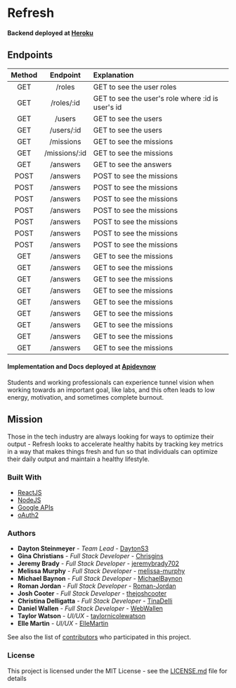 # Refresh

#### Backend deployed at [Heroku](https://refresh-yo.herokuapp.com/) <br>

## Endpoints

| Method |   Endpoint    | Explanation                                       |
| :----: | :-----------: | :------------------------------------------------ |
|  GET   |    /roles     | GET to see the user roles                         |
|  GET   |  /roles/:id   | GET to see the user's role where :id is user's id |
|  GET   |    /users     | GET to see the users                              |
|  GET   |  /users/:id   | GET to see the users                              |
|  GET   |   /missions   | GET to see the missions                           |
|  GET   | /missions/:id | GET to see the missions                           |
|  GET   |   /answers    | GET to see the answers                            |
|  POST  |   /answers    | POST to see the missions                          |
|  POST  |   /answers    | POST to see the missions                          |
|  POST  |   /answers    | POST to see the missions                          |
|  POST  |   /answers    | POST to see the missions                          |
|  POST  |   /answers    | POST to see the missions                          |
|  POST  |   /answers    | POST to see the missions                          |
|  POST  |   /answers    | POST to see the missions                          |
|  GET   |   /answers    | GET to see the missions                           |
|  GET   |   /answers    | GET to see the missions                           |
|  GET   |   /answers    | GET to see the missions                           |
|  GET   |   /answers    | GET to see the missions                           |
|  GET   |   /answers    | GET to see the missions                           |
|  GET   |   /answers    | GET to see the missions                           |
|  GET   |   /answers    | GET to see the missions                           |
|  GET   |   /answers    | GET to see the missions                           |
|  GET   |   /answers    | GET to see the missions                           |

#### Implementation and Docs deployed at [Apidevnow](https://client.apidevnow.com/) <br>

Students and working professionals can experience tunnel vision when working towards an important goal, like labs, and this often leads to low energy, motivation, and sometimes complete burnout.

## Mission

Those in the tech industry are always looking for ways to optimize their output - Refresh looks to accelerate healthy habits by tracking key metrics in a way that makes things fresh and fun so that individuals can optimize their daily output and maintain a healthy lifestyle.

### Built With

- [ReactJS](https://reactjs.org/)
- [NodeJS](https://nodejs.org/en/)
- [Google APIs](https://developers.google.com/apis-explorer)
- [oAuth2](https://oauth.net/2/)

### Authors

- **Dayton Steinmeyer** - _Team Lead_ - [DaytonS3](https://github.com/DaytonS3)
- **Gina Christians** - _Full Stack Developer_ - [Chrisgins](https://github.com/Chrisgins)
- **Jeremy Brady** - _Full Stack Developer_ - [jeremybrady702](https://github.com/jeremybrady702)
- **Melissa Murphy** - _Full Stack Developer_ - [melissa-murphy](https://github.com/melissa-murphy)
- **Michael Baynon** - _Full Stack Developer_ - [MichaelBaynon](https://github.com/MichaelBaynon)
- **Roman Jordan** - _Full Stack Developer_ - [Roman-Jordan](https://github.com/Roman-Jordan)
- **Josh Cooter** - _Full Stack Developer_ - [thejoshcooter](https://github.com/thejoshcooter)
- **Christina Delligatta** - _Full Stack Developer_ - [TinaDelli](https://github.com/TinaDelli)
- **Daniel Wallen** - _Full Stack Developer_ - [WebWallen](https://github.com/WebWallen)
- **Taylor Watson** - _UI/UX_ - [taylornicolewatson](https://github.com/taylornicolewatson)
- **Elle Martin** - _UI/UX_ - [ElleMartin](https://github.com/ElleMartin)

See also the list of [contributors](https://github.com/orgs/Lambda-School-Labs/teams/labs-18-refresh/members) who participated in this project.

### License

This project is licensed under the MIT License - see the [LICENSE.md](LICENSE.md) file for details

